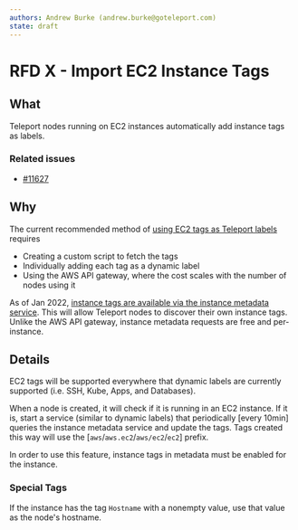 ```yaml
---
authors: Andrew Burke (andrew.burke@goteleport.com)
state: draft
---
```


# RFD X - Import EC2 Instance Tags

## What

Teleport nodes running on EC2 instances automatically add instance tags as labels.

### Related issues

- [#11627](https://github.com/gravitational/teleport/issues/11627)

## Why

The current recommended method of [using EC2 tags as Teleport labels](https://goteleport.com/docs/setup/guides/ec2-tags/) requires
- Creating a custom script to fetch the tags
- Individually adding each tag as a dynamic label
- Using the AWS API gateway, where the cost scales with the number of nodes using it

As of Jan 2022, [instance tags are available via the instance metadata service](https://aws.amazon.com/about-aws/whats-new/2022/01/instance-tags-amazon-ec2-instance-metadata-service/). This will allow Teleport nodes to discover their own instance tags. Unlike the AWS API gateway, instance metadata requests are free and per-instance.

## Details

EC2 tags will be supported everywhere that dynamic labels are currently supported (i.e. SSH, Kube, Apps, and Databases).

When a node is created, it will check if it is running in an EC2 instance. If it is, start a service (similar to dynamic labels) that periodically [every 10min] queries the instance metadata service and update the tags. Tags created this way will use the [`aws`/`aws.ec2`/`aws/ec2`/`ec2`] prefix.

In order to use this feature, instance tags in metadata must be enabled for the instance.

### Special Tags

If the instance has the tag `Hostname` with a nonempty value, use that value as the node's hostname.
